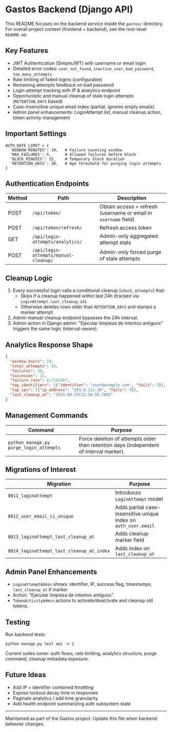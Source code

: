 # Gastos Backend (Django API)

This README focuses on the backend service inside the `gastos/` directory. For overall project context (frontend + backend), see the root-level `README.md`.

## Key Features

- JWT Authentication (SimpleJWT) with username or email login
- Detailed error codes: `user_not_found`, `inactive_user`, `bad_password`, `too_many_attempts`
- Rate limiting of failed logins (configurable)
- Remaining attempts feedback on bad password
- Login attempt tracking with IP & analytics endpoint
- Opportunistic and manual cleanup of stale login attempts (`RETENTION_DAYS` based)
- Case-insensitive unique email index (partial, ignores empty emails)
- Admin panel enhancements: LoginAttempt list, manual cleanup action, token activity management

## Important Settings

```
AUTH_RATE_LIMIT = {
  'WINDOW_MINUTES': 10,   # Failure counting window
  'MAX_FAILURES': 5,      # Allowed failures before block
  'BLOCK_MINUTES': 15,    # Temporary block duration
  'RETENTION_DAYS': 30,   # Age threshold for purging login attempts
}
```

## Authentication Endpoints

| Method | Path                                  | Description |
|--------|---------------------------------------|-------------|
| POST   | `/api/token/`                         | Obtain access + refresh (username or email in `username` field) |
| POST   | `/api/token/refresh/`                 | Refresh access token |
| GET    | `/api/login-attempts/analytics/`      | Admin-only aggregated attempt stats |
| POST   | `/api/login-attempts/manual-cleanup/` | Admin-only forced purge of stale attempts |

## Cleanup Logic

1. Every successful login calls a conditional cleanup (`check_attempts`) that:
   - Skips if a cleanup happened within last 24h (tracked via `LoginAttempt.last_cleanup_at`).
   - Otherwise deletes rows older than `RETENTION_DAYS` and stamps a marker attempt.
2. Admin manual cleanup endpoint bypasses the 24h interval.
3. Admin action in Django admin: "Ejecutar limpieza de intentos antiguos" triggers the same logic (interval-aware).

## Analytics Response Shape
```json
{
  "window_hours": 24,
  "total_attempts": 42,
  "failures": 30,
  "successes": 12,
  "failure_rate": 0.7142857,
  "top_identifiers": [{"identifier": "user@example.com", "fails": 5}],
  "top_ips": [{"ip_address": "203.0.113.10", "fails": 9}],
  "last_cleanup_at": "2025-09-25T12:34:56.789Z"
}
```

## Management Commands

| Command | Purpose |
|---------|---------|
| `python manage.py purge_login_attempts` | Force deletion of attempts older than retention days (independent of interval marker). |

## Migrations of Interest

| Migration | Purpose |
|-----------|---------|
| `0011_loginattempt` | Introduces `LoginAttempt` model |
| `0012_user_email_ci_unique` | Adds partial case-insensitive unique index on `auth_user.email` |
| `0013_loginattempt_last_cleanup_at` | Adds cleanup marker field |
| `0014_loginattempt_last_cleanup_at_index` | Adds index on `last_cleanup_at` |

## Admin Panel Enhancements

- `LoginAttemptAdmin` shows: identifier, IP, success flag, timestamps, `last_cleanup_at` if marker.
- Action: "Ejecutar limpieza de intentos antiguos".
- `TokenActivityAdmin` actions to activate/deactivate and cleanup old tokens.

## Testing

Run backend tests:
```
python manage.py test api -v 2
```
Current suites cover: auth flows, rate limiting, analytics structure, purge command, cleanup metadata exposure.

## Future Ideas
- Add IP + identifier combined throttling
- Expose lockout decay time in responses
- Paginate analytics / add time granularity
- Add health endpoint summarizing auth subsystem state

---
Maintained as part of the Gastos project. Update this file when backend behavior changes.
